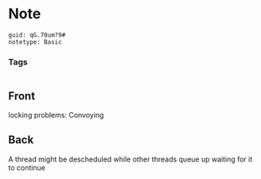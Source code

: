 # Note
```
guid: qG.70um?9#
notetype: Basic
```

### Tags
```
```

## Front
locking problems: Convoying

## Back
A thread might be descheduled while other threads queue up waiting for it to continue
